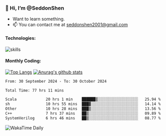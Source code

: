 ### 👋 Hi, I’m @SeddonShen
- Want to learn something.
- 📫 You can contact me at seddonshen2001@gmail.com

#### Technologies:

![skills](https://skillicons.dev/icons?i=scala,js,html,css,bootstrap,jquery,c,cpp,cloudflare,django,docker,flask,git,github,githubactions,linux,latex,mysql,nodejs,ps,php,pr,py,raspberrypi,redis,unreal,v,vscode,vue,bash)

#### Monthly Coding:
[![Top Langs](https://github-readme-stats.vercel.app/api/top-langs?username=seddonshen&show_icons=true&locale=en&layout=compact&hide=html&langs_count=8)](https://github.com/SeddonShen/)
[![Anurag's github stats](https://github-readme-stats.vercel.app/api?username=SeddonShen&count_private=true&show_icons=true)](https://github.com/anuraghazra/github-readme-stats)
<!--START_SECTION:waka-->

```txt
From: 30 September 2024 - To: 30 October 2024

Total Time: 77 hrs 11 mins

Scala             20 hrs 1 min    ██████▒░░░░░░░░░░░░░░░░░░   25.94 %
sh                10 hrs 55 mins  ███▓░░░░░░░░░░░░░░░░░░░░░   14.14 %
Other             10 hrs 28 mins  ███▒░░░░░░░░░░░░░░░░░░░░░   13.56 %
C++               7 hrs 37 mins   ██▒░░░░░░░░░░░░░░░░░░░░░░   09.89 %
SystemVerilog     6 hrs 46 mins   ██▒░░░░░░░░░░░░░░░░░░░░░░   08.77 %
```

<!--END_SECTION:waka-->

![WakaTime Daily](https://wakatime.com/share/@seddon2001/61a7e342-5f12-4fea-bf92-1fac161e97d6.svg)
<!---
SeddonShen/SeddonShen is a ✨ special ✨ repository because its `README.md` (this file) appears on your GitHub profile.
You can click the Preview link to take a look at your changes.
--->
